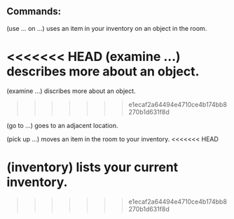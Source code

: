 ## Commands:

(use ... on ...) uses an item in your inventory on an object in the room.

<<<<<<< HEAD
(examine ...) describes more about an object.
=======
(examine ...) discribes more about an object.
>>>>>>> e1ecaf2a64494e4710ce4b174bb8270b1d631f8d

(go to ...) goes to an adjacent location.

(pick up ...) moves an item in the room to your inventory.
<<<<<<< HEAD

(inventory) lists your current inventory.
=======
>>>>>>> e1ecaf2a64494e4710ce4b174bb8270b1d631f8d

